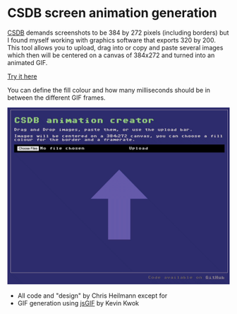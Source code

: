 # CSDB screen animation generation 

[CSDB](https://csdb.dk) demands screenshots to be 384 by 272 pixels (including borders) but I found myself working with graphics software that exports 320 by 200. This tool allows you to upload, drag into or copy and paste several images which then will be centered on a canvas of 384x272 and turned into an animated GIF.

[Try it here](https://codepo8.github.io/CSDB-screen-generator/)

You can define the fill colour and how many milliseconds should be in between the different GIF frames.

![Screen recording showing the tools in action](CSDB-animation-creator.gif)
 
* All code and "design" by Chris Heilmann except for 
* GIF generation using [jsGIF](https://github.com/antimatter15/jsgif) by Kevin Kwok